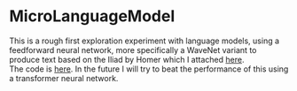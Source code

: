 # MicroLanguageModel
This is a rough first exploration experiment with language models, using a feedforward neural network, more specifically a WaveNet variant to produce text based on the Iliad by Homer which I attached [here](ily.txt). <br>
The code is [here](WaveNetNext.ipynb). In the future I will try to beat the performance of this using a transformer neural network. 
